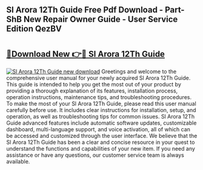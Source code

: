 ## Sl Arora 12Th Guide Free Pdf Download - Part-ShB New Repair Owner Guide - User Service Edition QezBV

# <h2><a href="http://bc82960.oget.top/?id=Sl+Arora+12Th+Guide">🔗Download New 👉🔴 Sl Arora 12Th Guide</a></h2>

[![Sl Arora 12Th Guide new download](https://i.imgur.com/5g1atiW.png)](http://bc82960.oget.top/?id=Sl+Arora+12Th+Guide)
Greetings and welcome to the comprehensive user manual for your newly acquired Sl Arora 12Th Guide. This guide is intended to help you get the most out of your product by providing a thorough explanation of its features, installation process, operation instructions, maintenance tips, and troubleshooting procedures. To make the most of your Sl Arora 12Th Guide, please read this user manual carefully before use. It includes clear instructions for installation, setup, and operation, as well as troubleshooting tips for common issues. Sl Arora 12Th Guide advanced features include automatic software updates, customizable dashboard, multi-language support, and voice activation, all of which can be accessed and customized through the user interface. We believe that the Sl Arora 12Th Guide has been a clear and concise resource in your quest to understand the functions and capabilities of your new item. If you need any assistance or have any questions, our customer service team is always available.

